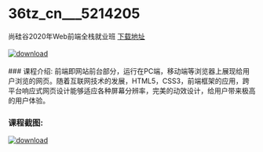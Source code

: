 # 36tz_cn___5214205
尚硅谷2020年Web前端全栈就业班
[下载地址](http://www.36tz.cn/article/5214205 "下载地址")
<br/></br>[![download](http://36tz.cn/muke_img/2020_07_1-11-300x185.png "下载地址")](http://www.36tz.cn/article/5214205 "下载地址")
<br/></br>### 课程介绍:
前端即网站前台部分，运行在PC端，移动端等浏览器上展现给用户浏览的网页。随着互联网技术的发展，HTML5，CSS3，前端框架的应用，跨平台响应式网页设计能够适应各种屏幕分辨率，完美的动效设计，给用户带来极高的用户体验。

### 课程截图:
[![download](http://36tz.cn/muke_img/2020_07_2-15.png "下载地址")](http://www.36tz.cn/article/5214205 "下载地址")
